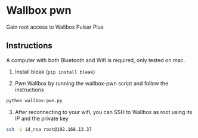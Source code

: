 # Wallbox pwn
Gain root access to Wallbox Pulsar Plus

## Instructions
A computer with both Bluetooth and Wifi is required, only tested on mac.

1. Install bleak (`pip install bleak`)

2. Pwn Wallbox by running the wallbox-pwn script and follow the instructions
```bash
python wallbox-pwn.py
```

3. After reconnecting to your wifi, you can SSH to Wallbox as root using its IP and the private key
```bash
ssh -i id_rsa root@192.168.13.37
```
